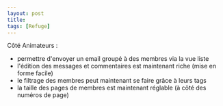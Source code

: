 ```yaml
---
layout: post
title:
tags: [Refuge]
---
```


Côté Animateurs :

- permettre d'envoyer un email groupé à des membres via la vue liste
- l'édition des messages et commentaires est maintenant riche (mise en forme facile)
- le filtrage des membres peut maintenant se faire grâce à leurs tags
- la taille des pages de membres est maintenant réglable (à côté des numéros de page)
